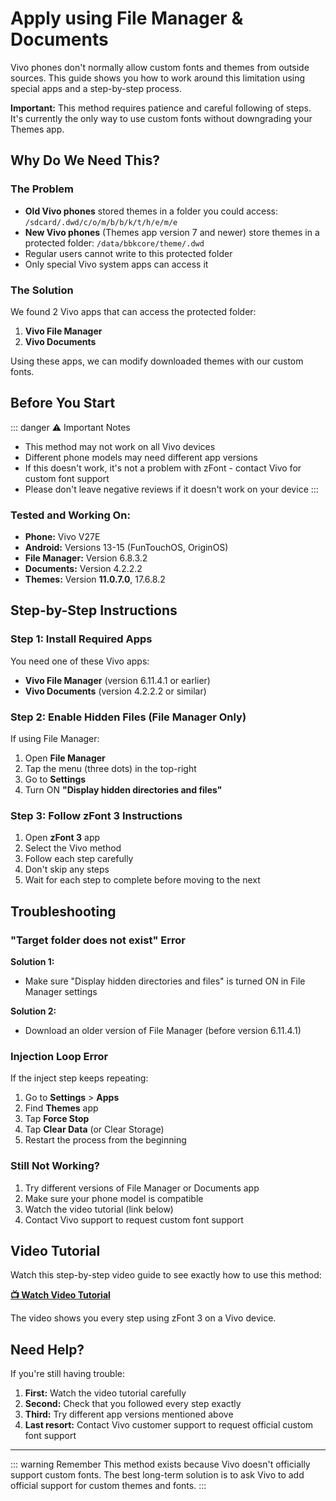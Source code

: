 # Apply using File Manager & Documents

Vivo phones don't normally allow custom fonts and themes from outside sources. This guide shows you how to work around this limitation using special apps and a step-by-step process.

**Important:** This method requires patience and careful following of steps. It's currently the only way to use custom fonts without downgrading your Themes app.

## Why Do We Need This?

### The Problem

-   **Old Vivo phones** stored themes in a folder you could access: `/sdcard/.dwd/c/o/m/b/b/k/t/h/e/m/e`
-   **New Vivo phones** (Themes app version 7 and newer) store themes in a protected folder: `/data/bbkcore/theme/.dwd`
-   Regular users cannot write to this protected folder
-   Only special Vivo system apps can access it

### The Solution

We found 2 Vivo apps that can access the protected folder:

1.  **Vivo File Manager**
2.  **Vivo Documents**

Using these apps, we can modify downloaded themes with our custom fonts.

## Before You Start

::: danger ⚠️ Important Notes
-   This method may not work on all Vivo devices
-   Different phone models may need different app versions
-   If this doesn't work, it's not a problem with zFont - contact Vivo for custom font support
-   Please don't leave negative reviews if it doesn't work on your device
:::
### Tested and Working On:

-   **Phone:** Vivo V27E
-   **Android:** Versions 13-15 (FunTouchOS, OriginOS)
-   **File Manager:** Version 6.8.3.2
-   **Documents:** Version 4.2.2.2
-   **Themes:** Version **11.0.7.0**, 17.6.8.2

## Step-by-Step Instructions

### Step 1: Install Required Apps

You need one of these Vivo apps:

-   **Vivo File Manager** (version 6.11.4.1 or earlier)
-   **Vivo Documents** (version 4.2.2.2 or similar)

### Step 2: Enable Hidden Files (File Manager Only)

If using File Manager:

1.  Open **File Manager**
2.  Tap the menu (three dots) in the top-right
3.  Go to **Settings**
4.  Turn ON **"Display hidden directories and files"**

### Step 3: Follow zFont 3 Instructions

1.  Open **zFont 3** app
2.  Select the Vivo method
3.  Follow each step carefully
4.  Don't skip any steps
5.  Wait for each step to complete before moving to the next

## Troubleshooting

### "Target folder does not exist" Error

**Solution 1:**

-   Make sure "Display hidden directories and files" is turned ON in File Manager settings

**Solution 2:**

-   Download an older version of File Manager (before version 6.11.4.1)

### Injection Loop Error

If the inject step keeps repeating:

1.  Go to **Settings** > **Apps**
2.  Find **Themes** app
3.  Tap **Force Stop**
4.  Tap **Clear Data** (or Clear Storage)
5.  Restart the process from the beginning

### Still Not Working?

1.  Try different versions of File Manager or Documents app
2.  Make sure your phone model is compatible
3.  Watch the video tutorial (link below)
4.  Contact Vivo support to request custom font support

## Video Tutorial

Watch this step-by-step video guide to see exactly how to use this method:

**[📺 Watch Video Tutorial](https://www.youtube.com/watch?v=faEb_I4wj_Q)**

The video shows you every step using zFont 3 on a Vivo device.

## Need Help?

If you're still having trouble:

1.  **First:** Watch the video tutorial carefully
2.  **Second:** Check that you followed every step exactly
3.  **Third:** Try different app versions mentioned above
4.  **Last resort:** Contact Vivo customer support to request official custom font support

----------

::: warning Remember
This method exists because Vivo doesn't officially support custom fonts. The best long-term solution is to ask Vivo to add official support for custom themes and fonts.
:::